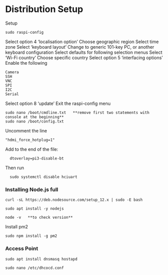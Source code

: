 # Distribution Setup

Setup

```text
sudo raspi-config
```

Select option 4 ‘localisation option’ Choose geographic region Select time zone Select ‘keyboard layout’ Change to generic 101-key PC, or another keyboard configuration Select defaults for following selection menus Select ‘Wi-Fi country’ Choose specific country Select option 5 ‘interfacing options’ Enable the following

```text
Camera
SSH
VNC
SPI
I2C
Serial
```

Select option 8 ‘update’ Exit the raspi-config menu

```text
sudo nano /boot/cmdline.txt   **remove first two statements with console at the beginning**
sudo nano /boot/config.txt
```

Uncomment the line

```text
"hdmi_force_hotplug=1"
```

Add to the end of the file:

```text
  dtoverlay=pi3-disable-bt
```

Then run

```text
  sudo systemctl disable hciuart
```

### Installing Node.js full

```text
curl -sL https://deb.nodesource.com/setup_12.x | sudo -E bash

sudo apt install -y nodejs

node -v   **to check version**
```

Install pm2

```text
sudo npm install -g pm2
```





### Access Point

```text
sudo apt install dnsmasq hostapd
```

```text
sudo nano /etc/dhcocd.conf
```



